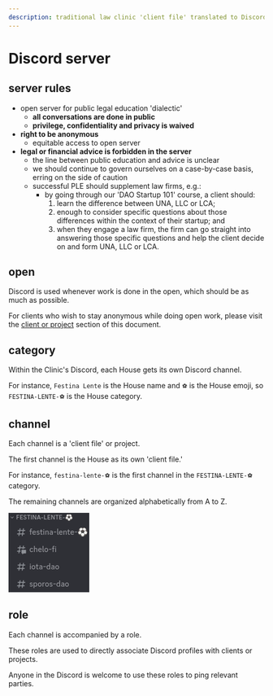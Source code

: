 ```yaml
---
description: traditional law clinic 'client file' translated to Discord
---
```


# Discord server

## server rules

* open server for public legal education 'dialectic'
  * **all conversations are done in public**
  * **privilege, confidentiality and privacy is waived**
* **right to be anonymous**
  * equitable access to open server
* **legal or financial advice is forbidden in the server**
  * the line between public education and advice is unclear&#x20;
  * we should continue to govern ourselves on a case-by-case basis, erring on the side of caution
  * successful PLE should supplement law firms, e.g.:&#x20;
    * by going through our 'DAO Startup 101' course, a client should:&#x20;
      1. learn the difference between UNA, LLC or LCA;&#x20;
      2. enough to consider specific questions about those differences within the context of their startup; and
      3. when they engage a law firm, the firm can go straight into answering those specific questions and help the client decide on and form UNA, LLC or LCA.&#x20;

## open

Discord is used whenever work is done in the open, which should be as much as possible.

For clients who wish to stay anonymous while doing open work, please visit the [client or project](https://app.gitbook.com/o/Ge5x1XBnN4Zr9dpGqkNC/s/cEok3YduYgyOTvIh4rtP/\~/changes/1/client-or-project) section of this document.

## category

Within the Clinic's Discord, each House gets its own Discord channel.

For instance, `Festina Lente` is the House name and `⚽` is the House emoji, so `FESTINA-LENTE-⚽` is the House category.

## channel

Each channel is a 'client file' or project.&#x20;

The first channel is the House as its own 'client file.'

For instance, `festina-lente-⚽` is the first channel in the `FESTINA-LENTE-⚽` category.

The remaining channels are organized alphabetically from A to Z.

![](../.gitbook/assets/image.png)

## role

Each channel is accompanied by a role.&#x20;

These roles are used to directly associate Discord profiles with clients or projects.&#x20;

Anyone in the Discord is welcome to use these roles to ping relevant parties.&#x20;
